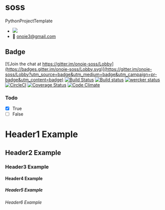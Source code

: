 
# soss
PythonProjectTemplate

- [![](https://img.shields.io/badge/twitter-onoie3-brightgreen.svg)](https://twitter.com/onoie3)
- :email: onoie3@gmail.com

## Badge
[![Join the chat at https://gitter.im/onoie-soss/Lobby](https://badges.gitter.im/onoie-soss/Lobby.svg)](https://gitter.im/onoie-soss/Lobby?utm_source=badge&utm_medium=badge&utm_campaign=pr-badge&utm_content=badge)
[![Build Status](https://travis-ci.org/onoie/soss.svg?branch=master)](https://travis-ci.org/onoie/soss)
[![Build status](https://ci.appveyor.com/api/projects/status/19v5ufhdr83ld5vs?svg=true)](https://ci.appveyor.com/project/onoie/soss)
[![wercker status](https://app.wercker.com/status/0b0f136178a44d433ed4fd8d9b384db7/s/master "wercker status")](https://app.wercker.com/project/byKey/0b0f136178a44d433ed4fd8d9b384db7)
[![CircleCI](https://circleci.com/gh/onoie/soss.svg?style=svg)](https://circleci.com/gh/onoie/soss)
[![Coverage Status](https://coveralls.io/repos/github/onoie/soss/badge.svg?branch=master)](https://coveralls.io/github/onoie/soss?branch=master)
[![Code Climate](https://codeclimate.com/github/onoie/soss/badges/gpa.svg)](https://codeclimate.com/github/onoie/soss)

### Todo
- [x] True
- [ ] False

# Header1 Example  
## Header2 Example  
### Header3 Example  
#### Header4 Example  
##### Header5 Example  
###### Header6 Example  

